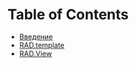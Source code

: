 # Table of Contents

* [Введение](introduction/Introduction.md)
* [RAD.template](template/README.md)
* [RAD.View](view/README.md)